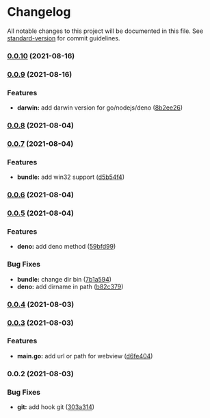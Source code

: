 # Changelog

All notable changes to this project will be documented in this file. See [standard-version](https://github.com/conventional-changelog/standard-version) for commit guidelines.

### [0.0.10](https://github.com/stephendltg/go-webview/compare/v0.0.9...v0.0.10) (2021-08-16)

### [0.0.9](https://github.com/stephendltg/go-webview/compare/v0.0.8...v0.0.9) (2021-08-16)


### Features

* **darwin:** add darwin version for go/nodejs/deno ([8b2ee26](https://github.com/stephendltg/go-webview/commit/8b2ee268b08daa06938ace1783b62e743c846553))

### [0.0.8](https://github.com/stephendltg/go-webview/compare/v0.0.7...v0.0.8) (2021-08-04)

### [0.0.7](https://github.com/stephendltg/go-webview/compare/v0.0.6...v0.0.7) (2021-08-04)


### Features

* **bundle:** add win32 support ([d5b54f4](https://github.com/stephendltg/go-webview/commit/d5b54f442e07630b7d2bceb7e4f8ad8e074ce8ae))

### [0.0.6](https://github.com/stephendltg/go-webview/compare/v0.0.5...v0.0.6) (2021-08-04)

### [0.0.5](https://github.com/stephendltg/go-webview/compare/v0.0.4...v0.0.5) (2021-08-04)


### Features

* **deno:** add deno method ([59bfd99](https://github.com/stephendltg/go-webview/commit/59bfd993d5109499d5e42f253df579a814ac03ef))


### Bug Fixes

* **bundle:** change dir bin ([7b1a594](https://github.com/stephendltg/go-webview/commit/7b1a5945cc0e0ece7914303ec2ab4c2ffb93fdeb))
* **deno:** add dirname in path ([b82c379](https://github.com/stephendltg/go-webview/commit/b82c379fb78bc3e6bb8631de0441af8a66c691a7))

### [0.0.4](https://github.com/stephendltg/skeleton-go-webview/compare/v0.0.3...v0.0.4) (2021-08-03)

### [0.0.3](https://github.com/stephendltg/skeleton-go-webview/compare/v0.0.2...v0.0.3) (2021-08-03)

### Features

- **main.go:** add url or path for webview
  ([d6fe404](https://github.com/stephendltg/skeleton-go-webview/commit/d6fe40427886d0f8586ae47f0c62089a06da2dea))

### 0.0.2 (2021-08-03)

### Bug Fixes

- **git:** add hook git
  ([303a314](https://github.com/stephendltg/skeleton-go-webview/commit/303a314f79e2ddf7d6c484fe6faecfd9ecbd124d))
